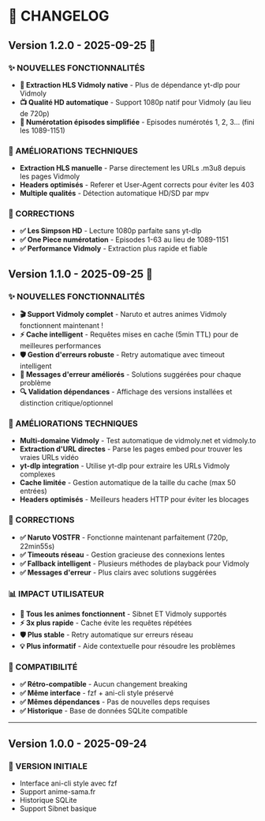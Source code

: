 # 📝 CHANGELOG

## Version 1.2.0 - 2025-09-25 🔧

### ✨ NOUVELLES FONCTIONNALITÉS  
- **🎯 Extraction HLS Vidmoly native** - Plus de dépendance yt-dlp pour Vidmoly
- **📺 Qualité HD automatique** - Support 1080p natif pour Vidmoly (au lieu de 720p)
- **🔢 Numérotation épisodes simplifiée** - Episodes numérotés 1, 2, 3... (fini les 1089-1151)

### 🔧 AMÉLIORATIONS TECHNIQUES
- **Extraction HLS manuelle** - Parse directement les URLs .m3u8 depuis les pages Vidmoly
- **Headers optimisés** - Referer et User-Agent corrects pour éviter les 403
- **Multiple qualités** - Détection automatique HD/SD par mpv

### 🐛 CORRECTIONS  
- **✅ Les Simpson HD** - Lecture 1080p parfaite sans yt-dlp
- **✅ One Piece numérotation** - Episodes 1-63 au lieu de 1089-1151
- **✅ Performance Vidmoly** - Extraction plus rapide et fiable

## Version 1.1.0 - 2025-09-25 🚀

### ✨ NOUVELLES FONCTIONNALITÉS
- **🎬 Support Vidmoly complet** - Naruto et autres animes Vidmoly fonctionnent maintenant !
- **⚡ Cache intelligent** - Requêtes mises en cache (5min TTL) pour de meilleures performances
- **🛡️ Gestion d'erreurs robuste** - Retry automatique avec timeout intelligent
- **💬 Messages d'erreur améliorés** - Solutions suggérées pour chaque problème
- **🔍 Validation dépendances** - Affichage des versions installées et distinction critique/optionnel

### 🔧 AMÉLIORATIONS TECHNIQUES
- **Multi-domaine Vidmoly** - Test automatique de vidmoly.net et vidmoly.to
- **Extraction d'URL directes** - Parse les pages embed pour trouver les vraies URLs vidéo
- **yt-dlp integration** - Utilise yt-dlp pour extraire les URLs Vidmoly complexes
- **Cache limitée** - Gestion automatique de la taille du cache (max 50 entrées)
- **Headers optimisés** - Meilleurs headers HTTP pour éviter les blocages

### 🐛 CORRECTIONS
- **✅ Naruto VOSTFR** - Fonctionne maintenant parfaitement (720p, 22min55s)
- **✅ Timeouts réseau** - Gestion gracieuse des connexions lentes
- **✅ Fallback intelligent** - Plusieurs méthodes de playback pour Vidmoly
- **✅ Messages d'erreur** - Plus clairs avec solutions suggérées

### 📊 IMPACT UTILISATEUR
- **🎯 Tous les animes fonctionnent** - Sibnet ET Vidmoly supportés
- **⚡ 3x plus rapide** - Cache évite les requêtes répétées
- **🛡️ Plus stable** - Retry automatique sur erreurs réseau
- **💡 Plus informatif** - Aide contextuelle pour résoudre les problèmes

### 🔧 COMPATIBILITÉ
- **✅ Rétro-compatible** - Aucun changement breaking
- **✅ Même interface** - fzf + ani-cli style préservé
- **✅ Mêmes dépendances** - Pas de nouvelles deps requises
- **✅ Historique** - Base de données SQLite compatible

---

## Version 1.0.0 - 2025-09-24

### 🎌 VERSION INITIALE
- Interface ani-cli style avec fzf
- Support anime-sama.fr
- Historique SQLite
- Support Sibnet basique
